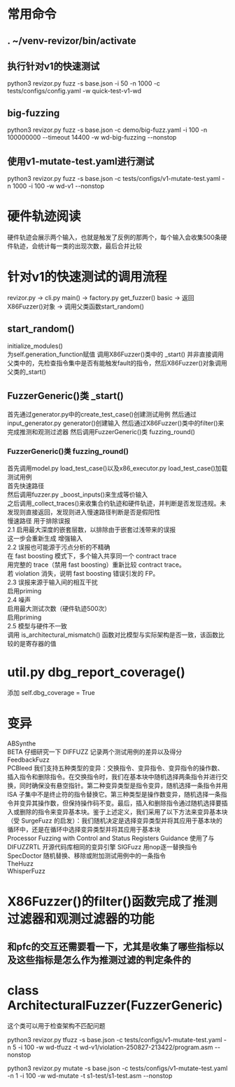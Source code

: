 # 常用命令

## . ~/venv-revizor/bin/activate

## 执行针对v1的快速测试
python3 revizor.py fuzz -s base.json -i 50 -n 1000 -c tests/configs/config.yaml -w quick-test-v1-wd

## big-fuzzing
python3 revizor.py fuzz -s base.json -c demo/big-fuzz.yaml -i 100 -n 100000000 --timeout 14400 -w wd-big-fuzzing --nonstop

## 使用v1-mutate-test.yaml进行测试
python3 revizor.py fuzz -s base.json -c tests/configs/v1-mutate-test.yaml -n 1000 -i 100 -w wd-v1 --nonstop

# 硬件轨迹阅读 
硬件轨迹会展示两个输入，也就是触发了反例的那两个，每个输入会收集500条硬件轨迹，会统计每一类的出现次数，最后合并比较

# 针对v1的快速测试的调用流程
revizor.py -> cli.py main() -> factory.py get_fuzzer() basic -> 返回X86Fuzzer()对象 -> 调用父类函数start_random()
## start_random()
initialize_modules()  
为self.generation_function赋值
调用X86Fuzzer()类中的 _start() 并非直接调用父类中的，先检查指令集中是否有能触发fault的指令，然后X86Fuzzer()对象调用父类的_start()
## FuzzerGeneric()类 _start() 
首先通过generator.py中的create_test_case()创建测试用例
然后通过input_generator.py generator()创建输入
然后通过X86Fuzzer()类中的filter()来完成推测和观测过滤器
然后调用FuzzerGeneric()类 fuzzing_round()
### FuzzerGeneric()类 fuzzing_round()
首先调用model.py load_test_case()以及x86_executor.py load_test_case()加载测试用例
<br>首先快速路径<br>
然后调用fuzzer.py _boost_inputs()来生成等价输入  
之后调用_collect_traces()来收集合约轨迹和硬件轨迹，并判断是否发现违规。未发现则直接返回，发现则进入慢速路径判断是否是假阳性
<br>慢速路径 用于排除误报<br>
2.1 启用最大深度的嵌套层数，以排除由于嵌套过浅带来的误报  
这一步会重新生成 增强输入  
2.2 误报也可能源于污点分析的不精确  
在 fast boosting 模式下，多个输入共享同一个 contract trace  
用完整的 trace（禁用 fast boosting）重新比较 contract trace。  
若 violation 消失，说明 fast boosting 错误引发的 FP。  
2.3 误报来源于输入间的相互干扰  
启用priming  
2.4 噪声  
启用最大测试次数（硬件轨迹500次）  
启用priming  
2.5 模型与硬件不一致  
调用 is_architectural_mismatch() 函数对比模型与实际架构是否一致，该函数比较的是寄存器的值


# util.py dbg_report_coverage()
添加 self.dbg_coverage = True  

# 变异
ABSynthe  
BETA 仔细研究一下
DIFFUZZ 记录两个测试用例的差异以及得分  
FeedbackFuzz  
PCBleed 我们支持五种类型的变异：交换指令、变异指令、变异指令的操作数、插入指令和删除指令。在交换指令时，我们在基本块中随机选择两条指令并进行交换，同时确保没有悬空指针。第二种变异类型是指令变异，随机选择一条指令并用 ISA 子集中不是终止符的指令替换它。第三种类型是操作数变异，随机选择一条指令并变异其操作数，但保持操作码不变。最后，插入和删除指令通过随机选择要插入或删除的指令来变异基本块。鉴于上述定义，我们采用了以下方法来变异基本块（受 SurgeFuzz 的启发）：我们随机决定是选择变异类型并将其应用于基本块的循环中，还是在循环中选择变异类型并将其应用于基本块  
Processor Fuzzing with Control and Status Registers Guidance 使用了与 DIFUZZRTL 开源代码库相同的变异引擎
SIGFuzz 用nop逐一替换指令
SpecDoctor 随机替换、移除或附加测试用例中的一条指令  
TheHuzz   
WhisperFuzz










# X86Fuzzer()的filter()函数完成了推测过滤器和观测过滤器的功能
## 和pfc的交互还需要看一下，尤其是收集了哪些指标以及这些指标是怎么作为推测过滤的判定条件的


# class ArchitecturalFuzzer(FuzzerGeneric)
这个类可以用于检查架构不匹配问题



python3 revizor.py tfuzz -s base.json -c tests/configs/v1-mutate-test.yaml -n 5 -i 100 -w wd-tfuzz -t wd-v1/violation-250827-213422/program.asm --nonstop

python3 revizor.py mutate -s base.json -c tests/configs/v1-mutate-test.yaml -n 1 -i 100 -w wd-mutate -t s1-test/s1-test.asm --nonstop